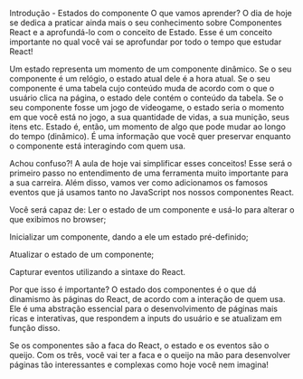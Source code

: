 Introdução - Estados do componente
O que vamos aprender?
O dia de hoje se dedica a praticar ainda mais o seu conhecimento sobre Componentes React e a aprofundá-lo com o conceito de Estado. Esse é um conceito importante no qual você vai se aprofundar por todo o tempo que estudar React!

Um estado representa um momento de um componente dinâmico. Se o seu componente é um relógio, o estado atual dele é a hora atual. Se o seu componente é uma tabela cujo conteúdo muda de acordo com o que o usuário clica na página, o estado dele contém o conteúdo da tabela. Se o seu componente fosse um jogo de videogame, o estado seria o momento em que você está no jogo, a sua quantidade de vidas, a sua munição, seus itens etc. Estado é, então, um momento de algo que pode mudar ao longo do tempo (dinâmico). É uma informação que você quer preservar enquanto o componente está interagindo com quem usa.

Achou confuso?! A aula de hoje vai simplificar esses conceitos! Esse será o primeiro passo no entendimento de uma ferramenta muito importante para a sua carreira. Além disso, vamos ver como adicionamos os famosos eventos que já usamos tanto no JavaScript nos nossos componentes React.


Você será capaz de:
Ler o estado de um componente e usá-lo para alterar o que exibimos no browser;

Inicializar um componente, dando a ele um estado pré-definido;

Atualizar o estado de um componente;

Capturar eventos utilizando a sintaxe do React.

Por que isso é importante?
O estado dos componentes é o que dá dinamismo às páginas do React, de acordo com a interação de quem usa. Ele é uma abstração essencial para o desenvolvimento de páginas mais ricas e interativas, que respondem a inputs do usuário e se atualizam em função disso.

Se os componentes são a faca do React, o estado e os eventos são o queijo. Com os três, você vai ter a faca e o queijo na mão para desenvolver páginas tão interessantes e complexas como hoje você nem imagina!


